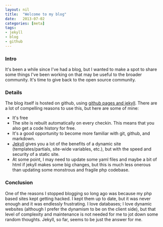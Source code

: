 ```yaml
---
layout: nil
title:  "Welcome to my blog"
date:   2013-07-02
categories: [meta]
tags: 
- jekyll 
- blog 
- github
---
```


### Intro

It's been a while since I've had a blog, but I wanted to make a spot to share some things I've been working on that may be useful to the broader community.  It's time to give back to the open source community.

### Details

The blog itself is hosted on github, using [github pages and jekyll](https://help.github.com/articles/using-jekyll-with-pages).  There are a lot of compelling reasons to use this, but here are some of mine:

*  It's free
*  The site is rebuilt automatically on every checkin.  This means that you also get a code history for free.
*  It's a good opportunity to become more familiar with git, github, and markdown.
*  [Jekyll](http://jekyllrb.com/) gives you a lot of the benefits of a dynamic site (templates/partials, site-wide variables, etc.), but with the speed and security of a static site.
*  At some point, I may need to update some yaml files and maybe a bit of html if jekyll makes some big changes, but this is much less onerous than updating some monstrous and fragile php codebase.

### Conclusion

One of the reasons I stopped blogging so long ago was because my php based sites kept getting hacked.  I kept them up to date, but it was never enough and it was endlessly frustrating.  I love databases; I love dynamic websites (although I prefer the dynamism to be on the client side), but that level of complexity and maintenance is not needed for me to jot down some random thoughts.  Jekyll, so far, seems to be just the answer for me.
